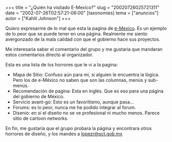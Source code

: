 +++
title = "¿Quién ha visitado E-Mexico?"
slug = "20020726025721311"
date = "2002-07-26T02:57:21-06:00"
[taxonomies]
tema = ["anuncios"]
autor = ["Kahlil Johnson"]
+++

Quiero expresarme de lo mal que esta la pagina de
[e-Mexico](http://www.e-mexico.gob.mx/). Es un ejemplo de lo peor que se
puede tener en una página. Realmente me siento avergonzado de la mala
calidad con que el gobierno hace sus proyectos.

Me interesaria saber el comentario del grupo y me gustaria que mandaran
estos comentarios directo al organizador.

<!-- more -->
Esta es una lista de los horrores que le vi a la pagina:

-   Mapa de Sitio: Confuso aún para mi, si alguien le encuentra la
    lógica. Pero los de e-México no saben que son las columnas, menús y
    sub-menús.
-   Recomendación de pagina: Esta en inglés. Que es eso para una página
    del gobierno de México.
-   Servicio avant-go: Esto es un favoritísmo, aunque pasa...
-   Forums: es lo peor, nunca me he podido integrar al forum.
-   Disenio: en sí el diseño no se ve profesional ni mucho menos. Parece
    sitio de cartoon networks.

En fin, me gustaría que el grupo probara la página y encontrara otros
horrores de diseño, y los mandes a lopezr@sct.gob.mx

